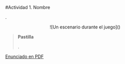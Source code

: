 #Actividad 1. Nombre

.

<center>
![Un escenario durante el juego]()
</center>

> **Pastilla**
>
> .

[Enunciado en PDF][PDF]

[PDF]: https://raw.githubusercontent.com/gobstones/laprogramacionysudidactica2/master/Proyectos/Pool/1.Base/resources/description.pdf "Enunciado de 'Nombre' en PDF"
